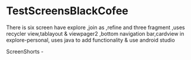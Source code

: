 # TestScreensBlackCofee
There is six screen have explore ,join as ,refine and three fragment ,uses recycler view,tablayout &amp; viewpager2 ,bottom navigation bar,cardview in explore-personal, uses java to add functionality &amp; use android studio  



ScreenShorts -

